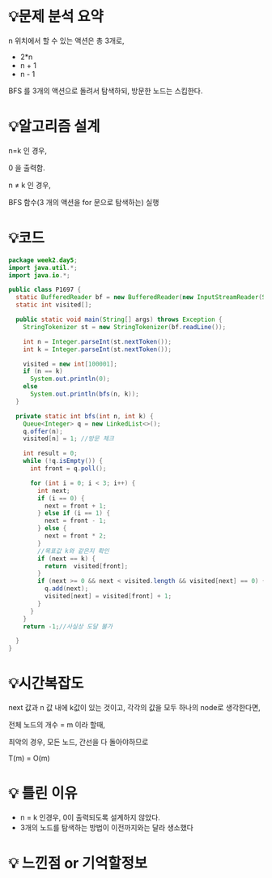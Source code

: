 # 💡**문제 분석 요약**

n 위치에서 할 수 있는 액션은 총 3개로,

- 2*n
- n + 1
- n - 1

BFS 를 3개의 액션으로 돌려서 탐색하되, 방문한 노드는 스킵한다.

# 💡**알고리즘 설계**

n=k 인 경우,

0 을 출력함.

n ≠ k 인 경우,

BFS 함수(3 개의 액션을 for 문으로 탐색하는) 실행

# 💡코드

```java
package week2.day5;
import java.util.*;
import java.io.*;

public class P1697 {
  static BufferedReader bf = new BufferedReader(new InputStreamReader(System.in));
  static int visited[];

  public static void main(String[] args) throws Exception {
    StringTokenizer st = new StringTokenizer(bf.readLine());

    int n = Integer.parseInt(st.nextToken());
    int k = Integer.parseInt(st.nextToken());

    visited = new int[100001];
    if (n == k)
      System.out.println(0);
    else
      System.out.println(bfs(n, k));
  }

  private static int bfs(int n, int k) {
    Queue<Integer> q = new LinkedList<>();
    q.offer(n);
    visited[n] = 1; //방문 체크

    int result = 0;
    while (!q.isEmpty()) {
      int front = q.poll();

      for (int i = 0; i < 3; i++) {
        int next;
        if (i == 0) {
          next = front + 1;
        } else if (i == 1) {
          next = front - 1;
        } else {
          next = front * 2;
        }
        //목표값 k와 같은지 확인
        if (next == k) {
          return  visited[front];
        }
        if (next >= 0 && next < visited.length && visited[next] == 0) {
          q.add(next);
          visited[next] = visited[front] + 1;
        }
      }
    }
    return -1;//사실상 도달 불가

  }
}

```

# 💡시간복잡도

next 값과 n 값 내에 k값이 있는 것이고, 각각의 값을 모두 하나의 node로 생각한다면,

전체 노드의 개수 = m 이라 할때,

최악의 경우, 모든 노드, 간선을 다 돌아야하므로

T(m) = O(m)

# 💡 틀린 이유

- n = k 인경우, 0이 출력되도록 설계하지 않았다.
- 3개의 노드를 탐색하는 방법이 이전까지와는 달라 생소했다

# 💡 느낀점 or 기억할정보